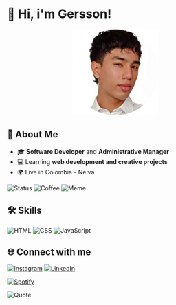 # 👋 Hi, i'm Gersson!

<p align="center">
  <img src="https://github.com/Gerssonmq/Gerssonmq/blob/main/fotoger_circular.png?raw=true" 
       alt="Foto Gersson" 
       width="200" 
       height="200">
</p>



## 🚀 About Me
- 🎓 **Software Developer** and **Administrative Manager**
- 💻 Learning **web development and creative projects**
- 🌍 Live in Colombia - Neiva
  
![Status](https://img.shields.io/badge/Status-Coding-blue)
![Coffee](https://img.shields.io/badge/☕-Necesito%20café-brown)
![Meme](https://img.shields.io/badge/Meme-Approved-green)
## 🛠 Skills
![HTML](https://img.shields.io/badge/HTML5-E34F26?style=for-the-badge&logo=html5&logoColor=white)
![CSS](https://img.shields.io/badge/CSS3-1572B6?style=for-the-badge&logo=css3&logoColor=white)
![JavaScript](https://img.shields.io/badge/JavaScript-323330?style=for-the-badge&logo=javascript&logoColor=F7DF1E)

## 🌐 Connect with me
[![Instagram](https://img.shields.io/badge/Instagram-%23E4405F.svg?style=for-the-badge&logo=Instagram&logoColor=white)](https://www.instagram.com/https://www.instagram.com/ger.mq)
[![LinkedIn](https://img.shields.io/badge/LinkedIn-%230077B5.svg?style=for-the-badge&logo=linkedin&logoColor=white)](https://www.linkedin.com/in/[TU_LINKEDIN](https://www.linkedin.com/in/gersson-arith-morales-quintero-8bb9b727a/))

[![Spotify](https://novatorem.vercel.app/api/spotify)](https://open.spotify.com/user/tu_id_spotify)

![Quote](https://quotes-github-readme.vercel.app/api?type=horizontal&theme=radical)
